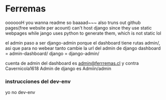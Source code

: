 # Ferremas
 ooooooH you wanna readme so baaaad~~~
 also truns out github pages(free website per acount) can't host django since they use static webpages while jango uses python to generate them, which is not static lol

el admin paso a ser django-admin porque el dashboard tiene rutas admin/, asi que para no webear tanto cambie la url del admin de django
dashboard = admin-dashboard/
django = django-admin/

cuenta de admin del dashboard es admin@ferrremas.cl y contra Cavernicola1618
Admin de django es Admiin/admin

### instrucciones del dev-env
yo no dev-env

